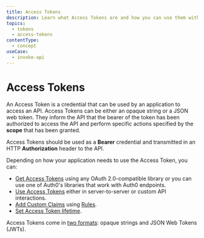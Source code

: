 ```yaml
---
title: Access Tokens
description: Learn what Access Tokens are and how you can use them with Auth0.
topics:
  - tokens
  - access-tokens
contentType:
  - concept
useCase:
  - invoke-api
---
```

# Access Tokens

An Access Token is a credential that can be used by an application to access an API. Access Tokens can be either an opaque string or a JSON web token. They inform the API that the bearer of the token has been authorized to access the API and perform specific actions specified by the **scope** that has been granted. 

Access Tokens should be used as a **Bearer** credential and transmitted in an HTTP **Authorization** header to the API. 

Depending on how your application needs to use the Access Token, you can:

* [Get Access Tokens](/tokens/guides/access-token/get-access-tokens) using any OAuth 2.0-compatible library or you can use one of Auth0's libraries that work with Auth0 endpoints.
* [Use Access Tokens](/tokens/guides/access-token/use-access-tokens) either in server-to-server or custom API interactions.
* [Add Custom Claims](/tokens/add-custom-claims) using [Rules](/rules).
* [Set Access Token lifetime](/tokens/guides/access-token/set-access-token-lifetime).

Access Tokens come in [two formats](/tokens/reference/access-token/access-token-formats): opaque strings and JSON Web Tokens (JWTs).
